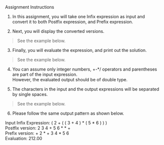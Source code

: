 Assignment Instructions

1) In this assignment, you will take one Infix expression as input and convert it to both Postfix expression, and Prefix expression.  

2) Next, you will display the converted versions.  
> See the example below.  

3) Finally, you will evaluate the expression, and print out the solution.  
> See the example below.  

4) You can assume only integer numbers, +-*/ operators and parentheses are part of the input expression.  
However, the evaluated output should be of double type.  

5) The characters in the input and the output expressions will be separated by single spaces.
> See the example below.  

6) Please follow the same output pattern as shown below. 

Input Infix Expression: ( 2 + ( ( 3 + 4 ) * ( 5 * 6 ) ) )  
Postfix version: 2 3 4 + 5 6 * * +  
Prefix version:  + 2 * + 3 4 * 5 6  
Evaluation: 212.00  
